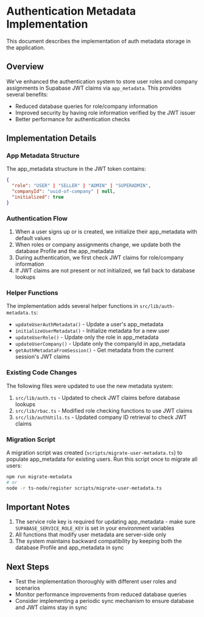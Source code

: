 # Authentication Metadata Implementation

This document describes the implementation of auth metadata storage in the application.

## Overview

We've enhanced the authentication system to store user roles and company assignments in Supabase JWT claims via `app_metadata`. This provides several benefits:

- Reduced database queries for role/company information
- Improved security by having role information verified by the JWT issuer
- Better performance for authentication checks

## Implementation Details

### App Metadata Structure

The app_metadata structure in the JWT token contains:

```json
{
  "role": "USER" | "SELLER" | "ADMIN" | "SUPERADMIN",
  "companyId": "uuid-of-company" | null,
  "initialized": true
}
```

### Authentication Flow

1. When a user signs up or is created, we initialize their app_metadata with default values
2. When roles or company assignments change, we update both the database Profile and the app_metadata
3. During authentication, we first check JWT claims for role/company information
4. If JWT claims are not present or not initialized, we fall back to database lookups

### Helper Functions

The implementation adds several helper functions in `src/lib/auth-metadata.ts`:

- `updateUserAuthMetadata()` - Update a user's app_metadata
- `initializeUserMetadata()` - Initialize metadata for a new user
- `updateUserRole()` - Update only the role in app_metadata
- `updateUserCompany()` - Update only the companyId in app_metadata
- `getAuthMetadataFromSession()` - Get metadata from the current session's JWT claims

### Existing Code Changes

The following files were updated to use the new metadata system:

1. `src/lib/auth.ts` - Updated to check JWT claims before database lookups
2. `src/lib/rbac.ts` - Modified role checking functions to use JWT claims
3. `src/lib/authUtils.ts` - Updated company ID retrieval to check JWT claims

### Migration Script

A migration script was created (`scripts/migrate-user-metadata.ts`) to populate app_metadata for existing users. Run this script once to migrate all users:

```bash
npm run migrate-metadata
# or
node -r ts-node/register scripts/migrate-user-metadata.ts
```

## Important Notes

1. The service role key is required for updating app_metadata - make sure `SUPABASE_SERVICE_ROLE_KEY` is set in your environment variables
2. All functions that modify user metadata are server-side only
3. The system maintains backward compatibility by keeping both the database Profile and app_metadata in sync

## Next Steps

- Test the implementation thoroughly with different user roles and scenarios
- Monitor performance improvements from reduced database queries
- Consider implementing a periodic sync mechanism to ensure database and JWT claims stay in sync 